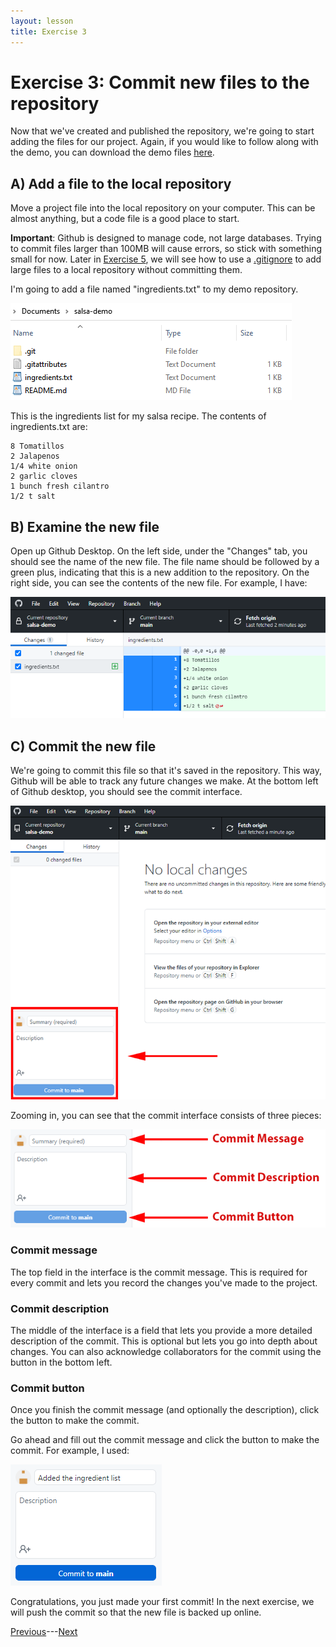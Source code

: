 ```yaml
---
layout: lesson
title: Exercise 3
---
```


# Exercise 3: Commit new files to the repository

Now that we've created and published the repository, we're going to start adding the files for our project. Again, if you would like to follow along with the demo, you can download the demo files <a href="../demo-files/demo-files.zip" download>here</a>.

## A) Add a file to the local repository

Move a project file into the local repository on your computer. This can be almost anything, but a code file is a good place to start.

**Important**: Github is designed to manage code, not large databases. Trying to commit files larger than 100MB will cause errors, so stick with something small for now. Later in [Exercise 5](exercise-5), we will see how to use a [.gitignore](05-gitignore) to add large files to a local repository without committing them.

I'm going to add a file named "ingredients.txt" to my demo repository.

![A file browser for the salsa repository now includes a file named 'ingredients.txt'.](..\assets\images\E3\repo-contents-2.png)

This is the ingredients list for my salsa recipe. The contents of ingredients.txt are:

```
8 Tomatillos
2 Jalapenos
1/4 white onion
2 garlic cloves
1 bunch fresh cilantro
1/2 t salt
```

## B) Examine the new file

Open up Github Desktop. On the left side, under the "Changes" tab, you should see the name of the new file. The file name should be followed by a green plus, indicating that this is a new addition to the repository. On the right side, you can see the contents of the new file. For example, I have:

![Github desktop shows the name of the new 'ingredients.txt' file on the left side, and the contents of the file on the right side.](..\assets\images\E3\add-file.png)

## C) Commit the new file

We're going to commit this file so that it's saved in the repository. This way, Github will be able to track any future changes we make. At the bottom left of Github desktop, you should see the commit interface.

![A snapshot of Github Desktop with an arrow point to the commit interface in the bottom left.](..\assets\images\E3\commit.png)

Zooming in, you can see that the commit interface consists of three pieces:

![A zoomed view of the Github Desktop commit interface with three fields.](..\assets\images\E3\commit-box.png)


### Commit message
The top field in the interface is the commit message. This is required for every commit and lets you record the changes you've made to the project.

### Commit description
The middle of the interface is a field that lets you provide a more detailed description of the commit. This is optional but lets you go into depth about changes. You can also acknowledge collaborators for the commit using the button in the bottom left.

### Commit button
Once you finish the commit message (and optionally the description), click the button to make the commit.

Go ahead and fill out the commit message and click the button to make the commit. For example, I used:

![A zoomed view of the Github Desktop commit interface the commit message filled out. The message indicates that an ingredient list was added to the demo.](..\assets\images\E3\demo-add.png)

Congratulations, you just made your first commit! In the next exercise, we will push the commit so that the new file is backed up online.

[Previous](exercise-2)---[Next](exercise-4)
